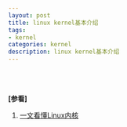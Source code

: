 ```yaml
---
layout: post
title: linux kernel基本介绍
tags:
- kernel
categories: kernel
description: linux kernel基本介绍
---
```




<!-- more -->


 





<br />
<br />

**[参看]**

1. [一文看懂Linux内核](http://www.360doc.com/content/19/1103/16/36367108_870849346.shtml)




<br />
<br />
<br />


